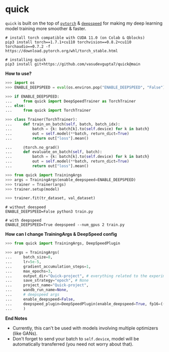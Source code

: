 # quick

`quick` is built on the top of [`pytorch`](https://github.com/pytorch/pytorch) & [`deepspeed`](https://github.com/microsoft/DeepSpeed) for making my deep learning model training more smoother & faster.

```shell
# install torch compatible with CUDA 11.0 (on Colab & Qblocks)
pip3 install torch==1.7.1+cu110 torchvision==0.8.2+cu110 torchaudio==0.7.2 -f https://download.pytorch.org/whl/torch_stable.html

# installing quick
pip3 install git+https://github.com/vasudevgupta7/quick@main
```

**How to use?**

```python
>>> import os
>>> ENABLE_DEEPSPEED = eval(os.environ.pop("ENABLE_DEEPSPEED", "False"))

>>> if ENABLE_DEEPSPEED:
...     from quick import DeepSpeedTrainer as TorchTrainer
... else:
...     from quick import TorchTrainer

>>> class Trainer(TorchTrainer):
...     def train_on_batch(self, batch, batch_idx):
...         batch = {k: batch[k].to(self.device) for k in batch}
...         out = self.model(**batch, return_dict=True)
...         return out["loss"].mean()

...     @torch.no_grad()
...     def evaluate_on_batch(self, batch):
...         batch = {k: batch[k].to(self.device) for k in batch}
...         out = self.model(**batch, return_dict=True)
...         return out["loss"].mean()

>>> from quick import TrainingArgs
>>> args = TrainingArgs(enable_deepspeed=ENABLE_DEEPSPEED)
>>> trainer = Trainer(args)
>>> trainer.setup(model)

>>> trainer.fit(tr_dataset, val_dataset)
```

```shell
# without deespeed
ENABLE_DEEPSPEED=False python3 train.py

# with deepspeed
ENABLE_DEEPSPEED=True deepspeed --num_gpus 2 train.py
```

**How can I change TrainingArgs & DeepSpeed config**

```python
>>> from quick import TrainingArgs, DeepSpeedPlugin

>>> args = TrainingArgs(
...     batch_size=8,
...     lr=5e-5,
...     gradient_accumulation_steps=1,
...     max_epochs=3,
...     output_dir="Quick-project", # everything related to the experiment will be saved here
...     save_strategy="epoch", # None
...     project_name="Quick-project",
...     wandb_run_name=None,
...     # deepspeed args
...     enable_deepspeed=False,
...     deepspeed_plugin=DeepSpeedPlugin(enable_deepspeed=True, fp16=(("enabled", False))),
...     )
```

**End Notes**

- Currently, this can't be used with models involving multiple optimizers (like GANs).
- Don't forget to send your batch to `self.device`, model will be automatically transferred (you need not worry about that).
